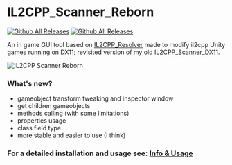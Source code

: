 # IL2CPP_Scanner_Reborn

[![Github All Releases](https://img.shields.io/github/downloads/ImAxel0/IL2CPP_Scanner_Reborn/total.svg)]()
[![Github All Releases](https://img.shields.io/github/v/release/ImAxel0/IL2CPP_Scanner_Reborn)]()

An in game GUI tool based on [IL2CPP_Resolver](https://github.com/sneakyevil/IL2CPP_Resolver) made to modify il2cpp Unity games running on DX11; revisited version of my old [IL2CPP_Scanner_DX11](https://github.com/ImAxel0/IL2CPP_Scanner_DX11).

![IL2CPP Scanner Reborn](https://i.imgur.com/N88MyW2.png)

### What's new?
- gameobject transform tweaking and inspector window
- get children gameobjects
- methods calling (with some limitations)
- properties usage
- class field type
- more stable and easier to use (I think)

### For a detailed installation and usage see: [Info & Usage](https://alexs-organization-34.gitbook.io/il2cpp-scanner-reborn/)
